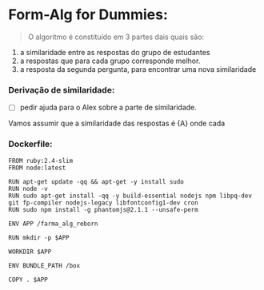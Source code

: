 # Form-Alg for Dummies:

> O algoritmo é constituído em 3 partes dais quais são:
  1. a similaridade entre as respostas do grupo de estudantes
  2. a respostas que para cada grupo corresponde melhor.
  3. a resposta da segunda pergunta, para encontrar uma nova similaridade

### Derivação de similaridade:

- [ ] pedir ajuda para o Alex sobre a parte de similaridade.

Vamos assumir que a similaridade das respostas é {A} onde cada


### Dockerfile:

```
FROM ruby:2.4-slim
FROM node:latest

RUN apt-get update -qq && apt-get -y install sudo
RUN node -v
RUN sudo apt-get install -qq -y build-essential nodejs npm libpq-dev git fp-compiler nodejs-legacy libfontconfig1-dev cron
RUN sudo npm install -g phantomjs@2.1.1 --unsafe-perm

ENV APP /farma_alg_reborn

RUN mkdir -p $APP

WORKDIR $APP

ENV BUNDLE_PATH /box

COPY . $APP
```
